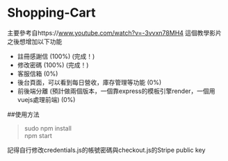 # Shopping-Cart
主要參考自https://www.youtube.com/watch?v=-3vvxn78MH4 這個教學影片  
之後想增加以下功能
* 註冊感謝信 (100%) (完成！)
* 修改密碼 (100%) (完成！)
* 客服信箱 (0%)
* 後台頁面，可以看到每日營收，庫存管理等功能 (0%)
* 前後端分離 (預計做兩個版本，一個靠express的模板引擎render，一個用vuejs處理前端) (0%)


##使用方法
>sudo npm install  
>npm start  

記得自行修改credentials.js的帳號密碼與checkout.js的Stripe public key

